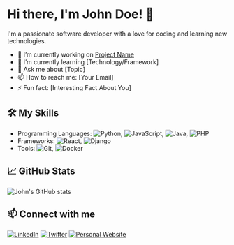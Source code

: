 # Hi there, I'm John Doe! 👋

I'm a passionate software developer with a love for coding and learning new technologies. 

- 🔭 I’m currently working on [Project Name](link-to-project)
- 🌱 I’m currently learning [Technology/Framework]
- 💬 Ask me about [Topic]
- 📫 How to reach me: [Your Email]
- ⚡ Fun fact: [Interesting Fact About You]

## 🛠️ My Skills

- Programming Languages: ![Python](https://img.shields.io/badge/-Python-333333?style=flat&logo=python), ![JavaScript](https://img.shields.io/badge/-JavaScript-333333?style=flat&logo=javascript), ![Java](https://img.shields.io/badge/-Java-333333?style=flat&logo=java), ![PHP](https://img.shields.io/badge/-PHP-333333?style=flat&logo=php)
- Frameworks: ![React](https://img.shields.io/badge/-React-333333?style=flat&logo=react), ![Django](https://img.shields.io/badge/-Django-333333?style=flat&logo=django)
- Tools: ![Git](https://img.shields.io/badge/-Git-333333?style=flat&logo=git), ![Docker](https://img.shields.io/badge/-Docker-333333?style=flat&logo=docker)

## 📈 GitHub Stats

![John's GitHub stats](https://github-readme-stats.vercel.app/api?username=johndoe&show_icons=true&theme=radical)

## 📫 Connect with me

[![LinkedIn](https://img.shields.io/badge/-LinkedIn-0077B5?style=flat&logo=linkedin&logoColor=white)](https://www.linkedin.com/in/johndoe)
[![Twitter](https://img.shields.io/badge/-Twitter-1DA1F2?style=flat&logo=twitter&logoColor=white)](https://twitter.com/johndoe)
[![Personal Website](https://img.shields.io/badge/-Website-000000?style=flat&logo=About.me&logoColor=white)](https://www.johndoe.com)
